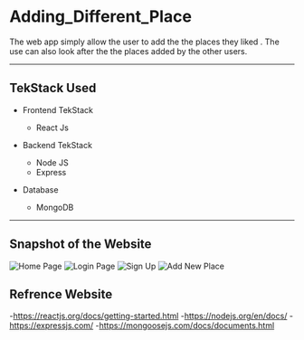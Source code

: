 # **Adding_Different_Place**
The web app simply allow the user to add the the places they liked . The use can also look after the the places added
by the other users.

***

## TekStack Used
* Frontend TekStack
  + React Js
  
* Backend TekStack
  + Node JS
  + Express
  
* Database
  + MongoDB

*** 

## Snapshot of the Website
![Home Page](<img width="1010" alt="p1" src="https://user-images.githubusercontent.com/77691890/224472930-33311142-6d99-45c1-bbd6-b83f5eac2e85.png">)
![Login Page](<img width="1032" alt="p2" src="https://user-images.githubusercontent.com/77691890/224473056-071dc674-8808-42f7-b66e-5e64dca46d53.png">
)
![Sign Up](<img width="949" alt="p3" src="https://user-images.githubusercontent.com/77691890/224473090-a915f53b-5557-462e-a61d-c6eea039ea24.png">)
![Add New Place](<img width="996" alt="p5" src="https://user-images.githubusercontent.com/77691890/224473111-f7c17689-df17-4dc7-ad01-27c4c87ed850.png">)

## Refrence Website
-https://reactjs.org/docs/getting-started.html
-https://nodejs.org/en/docs/
-https://expressjs.com/
-https://mongoosejs.com/docs/documents.html


